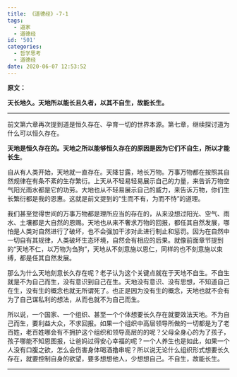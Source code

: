 ```yaml
---
title: 《道德经》-7-1
tags:
  - 道家
  - 道德经
id: '501'
categories:
  - 哲学思考
  - 道德经
date: 2020-06-07 12:53:52
---
```


**原文：**

**天长地久。天地所以能长且久者，以其不自生，故能长生。**
<!-- more -->
* * *

前文第六章再次提到道是恒久存在、孕育一切的世界本源。第七章，继续探讨道为什么可以恒久存在。

**天地是恒久存在的。天地之所以能够恒久存在的原因是因为它们不自生，所以才能长生**。

自从有人类开始，天地就一直存在。天降甘露，地长万物。万事万物都在按照其自然规律在有条不紊的生存繁衍。上天从不轻易轻易展示自己的力量，来告诉万物空气阳光雨水都是它的功劳。大地也从不轻易展示自己的威力，来告诉万物，你们生长繁衍都是我的恩惠。这就是前文提到的“生而不有，为而不恃”的道理。

我们甚至觉得世间的万事万物都是理所应当的存在的，从来没想过阳光、空气、雨水、土壤都是大自然的恩赐。天地也从来不奢求万物的回报，都任其自然发展，哪怕是人类对自然进行了破坏，也不会强加干涉对此进行制止和惩罚。因为在自然中一切自有其规律，人类破坏生态环境，自然会有相应的后果。就像前面章节提到的“天地不仁，以万物为刍狗”，天地从不刻意施以恩仁，同样的也不刻意施以束缚，都是任其自然发展。

那么为什么天地刻意长久存在呢？老子认为这个关键点就在于天地不自生。不自生就是不为自己而生，没有意识到自己在生。天地没有意识、没有思想，不知道自己在生，没有生的概念也就无所谓死了。也正是因为没有生的概念，天地也就不会有为了自己谋私利的想法，从而也就不为自己而生。

所以说，一个国家、一个组织、甚至一个个体想要长久存在就要效法天地。不为自己而生，要利益大众，不求回报。如果一个组织中高层领导所做的一切都是为了老百姓，老百姓哪会有不拥护这个组织和领导高层的的呢？父母全身心的为了孩子，孩子哪能不知恩图报，让爸妈过得安心幸福的呢？一个人养生也是如此，如果一个人没有口腹之欲，怎么会伤害身体喝酒撸串呢？所以说无论什么组织形式想要长久存在，就要控制自身的欲望，要多想想他人，少想想自己。不自生，故能长生。

* * *

